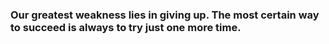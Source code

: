 ### Our greatest weakness lies in giving up. The most certain way to succeed is always to try just one more time.